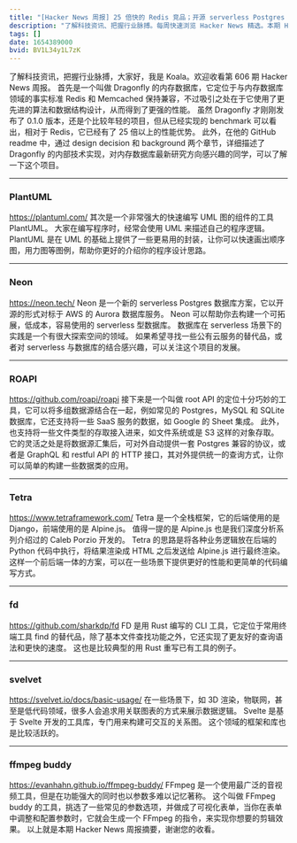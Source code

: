 ```yaml
---
title: "[Hacker News 周报] 25 倍快的 Redis 竞品；开源 serverless Postgres 方案；快速编写 UML 图"
description: "了解科技资讯、把握行业脉搏。每周快速浏览 Hacker News 精选。本期 Hacker Newsletter 地址：https://mailchi.mp/hackernewsletter/606"
tags: []
date: 1654389000
bvid: BV1L34y1L7zK
---
```

了解科技资讯，把握行业脉搏，大家好，我是 Koala。欢迎收看第 606 期 Hacker News 周报。
首先是一个叫做 Dragonfly 的内存数据库，它定位于与内存数据库领域的事实标准 Redis 和 Memcached 保持兼容，不过吸引之处在于它使用了更先进的算法和数据结构设计，从而得到了更强的性能。
虽然 Dragonfly 才刚刚发布了 0.1.0 版本，还是个比较年轻的项目，但从已经实现的 benchmark 可以看出，相对于 Redis，它已经有了 25 倍以上的性能优势。
此外，在他的 GitHub readme 中，通过 design decision 和 background 两个章节，详细描述了 Dragonfly 的内部技术实现，对内存数据库最新研究方向感兴趣的同学，可以了解一下这个项目。

---

### PlantUML
https://plantuml.com/
其次是一个非常强大的快速编写 UML 图的组件的工具 PlantUML。
大家在编写程序时，经常会使用 UML 来描述自己的程序逻辑。
PlantUML 是在 UML 的基础上提供了一些更易用的封装，让你可以快速画出顺序图，用力图等图例，帮助你更好的介绍你的程序设计思路。

---

### Neon
https://neon.tech/
Neon 是一个新的 serverless Postgres 数据库方案，它以开源的形式对标于 AWS 的 Aurora 数据库服务。
Neon 可以帮助你去构建一个可拓展，低成本，容易使用的 serverless 型数据库。
数据库在 serverless 场景下的实践是一个有很大探索空间的领域。
如果希望寻找一些公有云服务的替代品，或者对 serverless 与数据库的结合感兴趣，可以关注这个项目的发展。

---

### ROAPI
https://github.com/roapi/roapi
接下来是一个叫做 root API 的定位十分巧妙的工具，它可以将多组数据源结合在一起，例如常见的 Postgres，MySQL 和 SQLite 数据库，它还支持将一些 SaaS 服务的数据，如 Google 的 Sheet 集成。
此外，也支持将一些文件类型的存取接入进来，如文件系统或是 S3 这样的对象存取。
它的灵活之处是将数据源汇集后，可对外自动提供一套 Postgres 兼容的协议，或者是 GraphQL 和 restful API 的 HTTP 接口，其对外提供统一的查询方式，让你可以简单的构建一些数据类的应用。

---

### Tetra
https://www.tetraframework.com/
Tetra 是一个全栈框架，它的后端使用的是 Django，前端使用的是 Alpine.js。
值得一提的是 Alpine.js 也是我们深度分析系列介绍过的 Caleb Porzio 开发的。
Tetra 的思路是将各种业务逻辑放在后端的 Python 代码中执行，将结果渲染成 HTML 之后发送给 Alpine.js 进行最终渲染。
这样一个前后端一体的方案，可以在一些场景下提供更好的性能和更简单的代码编写方式。

---

### fd
https://github.com/sharkdp/fd
FD 是用 Rust 编写的 CLI 工具，它定位于常用终端工具 find 的替代品，除了基本文件查找功能之外，它还实现了更友好的查询语法和更快的速度。
这也是比较典型的用 Rust 重写已有工具的例子。

---

### svelvet
https://svelvet.io/docs/basic-usage/
在一些场景下，如 3D 渲染，物联网，甚至是低代码领域，很多人会追求用关联图表的方式来展示数据逻辑。
Svelte 是基于 Svelte 开发的工具库，专门用来构建可交互的关系图。
这个领域的框架和库也是比较活跃的。

---

### ffmpeg buddy
https://evanhahn.github.io/ffmpeg-buddy/
FFmpeg 是一个使用最广泛的音视频工具，但是在功能强大的同时也以参数多难以记忆著称。
这个叫做 FFmpeg buddy 的工具，挑选了一些常见的参数选项，并做成了可视化表单，当你在表单中调整和配置参数时，它就会生成一个 FFmpeg 的指令，来实现你想要的剪辑效果。
以上就是本期 Hacker News 周报摘要，谢谢您的收看。

